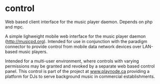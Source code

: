 # control
Web based client interface for the music player daemon. Depends on php and mpc.

A simple lighweight mobile web interface for the music player daemon (http://musicpd.org). Intended for use in conjunction with the paradigm connector to provide control from mobile data network devices over LAN-based music players.

Intended for a multi-user environment, where controls with varying permissions may be granted and revoked by a separate web based control panel. This control is part of the project at www.playnode.ca providing a platform for DJs to serve background music in commercial establishments.
